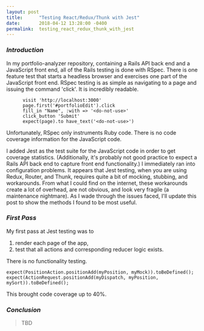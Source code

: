 ```yaml
---
layout: post
title:      "Testing React/Redux/Thunk with Jest"
date:       2018-04-12 13:28:00 -0400
permalink:  testing_react_redux_thunk_with_jest
---
```


### *Introduction*
In my portfolio-analyzer repository, containing a Rails API back end and a JavaScript front end, all of the Rails testing is done with RSpec.
There is one feature test that starts a headless browser and exercises one part of the JavaScript front end.
RSpec testing is as simple as navigating to a page and issuing the command 'click'.
It is incredibly readable.
```
      visit 'http://localhost:3000'
      page.first('#portfolioEdit').click
      fill_in "Name", :with => '<do-not-use>'
      click_button 'Submit'
      expect(page).to have_text('<do-not-use>')
```
Unfortunately, RSpec only instruments Ruby code.
There is no code coverage information for the JavaScript code.

I added Jest as the test suite for the JavaScript code in order to get coverage statistics.
(Additionally, it's probably not good practice to expect a Rails API back end to capture front end functionality.)
I immediately ran into configuration problems.
It appears that Jest testing, when you are using Redux, Router, and Thunk, requires quite a bit of mocking, stubbing, and workarounds.
From what I could find on the internet, these workarounds create a lot of overhead, are not obvious, and look very fragile (a maintenance nightmare).
As I wade through the issues faced, I'll update this post to show the methods I found to be most useful.

### *First Pass*
My first pass at Jest testing was to
1. render each page of the app,
2. test that all actions and corresponding reducer logic exists.

There is no functionality testing.

```
expect(PositionAction.positionAdd(myPosition, myMock)).toBeDefined();
expect(ActionRequest.positionAdd(myDispatch, myPosition, mySort)).toBeDefined();
```
This brought code coverage up to 40%.

### ***Conclusion***
>TBD
